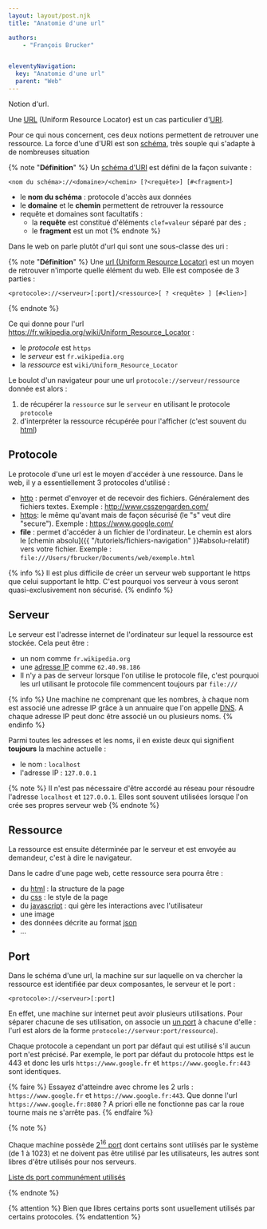 ```yaml
---
layout: layout/post.njk
title: "Anatomie d'une url"

authors:
    - "François Brucker"


eleventyNavigation:
  key: "Anatomie d'une url"
  parent: "Web"
---
```


<!-- début résumé -->

Notion d'url.

<!-- fin résumé -->

Une [URL](https://fr.wikipedia.org/wiki/Uniform_Resource_Locator) (Uniform Resource Locator) est un cas particulier d'[URI](https://fr.wikipedia.org/wiki/Uniform_Resource_Identifier).

Pour ce qui nous concernent, ces deux notions permettent de retrouver une ressource. La force d'une d'URI est son [schéma](https://fr.wikipedia.org/wiki/Sch%C3%A9ma_d%27URI), très souple qui s'adapte à de nombreuses situation

{% note "**Définition**" %}
Un [schéma d'URI](https://fr.wikipedia.org/wiki/Sch%C3%A9ma_d%27URI) est défini de la façon suivante :

```
<nom du schéma>://<domaine>/<chemin> [?<requête>] [#<fragment>]
```

* le **nom du schéma** : protocole d'accès aux données
* le **domaine** et le **chemin** permettent de retrouver la ressource
* requête et domaines sont facultatifs :
  * la **requête** est constitué d'éléments `clef=valeur` séparé par des `;`
  * le **fragment** est un mot
{% endnote %}

Dans le web on parle plutôt d'url qui sont une sous-classe des uri :

{% note "**Définition**" %}
Une [url (Uniform Resource Locator)](https://fr.wikipedia.org/wiki/Uniform_Resource_Locator) est un moyen de retrouver n'importe quelle élément du web. Elle est composée de 3 parties :

```shell
<protocole>://<serveur>[:port]/<ressource>[ ? <requête> ] [#<lien>]
```

{% endnote %}

Ce qui donne pour l'url <https://fr.wikipedia.org/wiki/Uniform_Resource_Locator> :

* le *protocole* est `https`
* le *serveur* est  `fr.wikipedia.org`
* la *ressource* est  `wiki/Uniform_Resource_Locator`

Le boulot d'un navigateur pour une url `protocole://serveur/ressource` donnée est alors :

1. de récupérer la `ressource` sur le `serveur` en utilisant le protocole `protocole`
2. d'interpréter la ressource récupérée pour l'afficher (c'est souvent du [html](https://fr.wikipedia.org/wiki/Hypertext_Markup_Language))

## Protocole

Le protocole d'une url est le moyen d'accéder à une ressource. Dans le web, il y a essentiellement 3 protocoles d'utilisé :

* [http](https://fr.wikipedia.org/wiki/Hypertext_Transfer_Protocol) : permet d'envoyer et de recevoir des fichiers. Généralement des fichiers textes. Exemple : <http://www.csszengarden.com/>
* [https](https://fr.wikipedia.org/wiki/HyperText_Transfer_Protocol_Secure): le même qu'avant mais de façon sécurisé (le "s" veut dire "secure"). Exemple : <https://www.google.com/>
* **file** : permet d'accéder à un fichier de l'ordinateur. Le chemin est alors le [chemin absolu]({{ "/tutoriels/fichiers-navigation" }}#absolu-relatif) vers votre fichier. Exemple : `file:///Users/fbrucker/Documents/web/exemple.html`

{% info %}
Il est plus difficile de créer un serveur web supportant le https que celui supportant le http. C'est pourquoi vos serveur à vous seront quasi-exclusivement non sécurisé.
{% endinfo %}

## Serveur

Le serveur est l'adresse internet de l'ordinateur sur lequel la ressource est stockée. Cela peut être :

* un nom comme `fr.wikipedia.org`
* une [adresse IP](https://fr.wikipedia.org/wiki/Adresse_IP) comme `62.40.98.186`
* Il n'y a pas de serveur lorsque l'on utilise le protocole file, c'est pourquoi les url utilisant le protocole file commencent toujours par `file:///`

{% info %}
Une machine ne comprenant que les nombres, à chaque nom est associé une adresse IP grâce à un annuaire que l'on appelle [DNS](https://fr.wikipedia.org/wiki/Domain_Name_System). A chaque adresse IP peut donc être associé un ou plusieurs noms.
{% endinfo %}

Parmi toutes les adresses et les noms, il en existe deux qui signifient **toujours** la machine actuelle :

* le nom : `localhost`
* l'adresse IP : `127.0.0.1`

{% note %}
Il n'est pas nécessaire d'être accordé au réseau pour résoudre l'adresse `localhost` et `127.0.0.1`. Elles sont souvent utilisées lorsque l'on crée ses propres serveur web
{% endnote %}

## Ressource

La ressource est ensuite déterminée par le serveur et est envoyée au demandeur, c'est à dire le navigateur.

Dans le cadre d'une page web, cette ressource sera pourra être :

* du [html](https://fr.wikipedia.org/wiki/Hypertext_Markup_Language) : la structure de la page
* du [css](https://fr.wikipedia.org/wiki/Feuilles_de_style_en_cascade) : le style de la page
* du [javascript](https://fr.wikipedia.org/wiki/JavaScript) : qui gère les interactions avec l'utilisateur
* une image
* des données décrite au format [json](https://www.json.org/json-fr.html)
* ...

## <span id="port"></span> Port

Dans le schéma d'une url, la machine sur sur laquelle on va chercher la ressource est identifiée par deux composantes, le serveur et le port :

```shell
<protocole>://<serveur>[:port]
```

En effet, une machine sur internet peut avoir plusieurs utilisations. Pour séparer chacune de ses utilisation, on associe un [un port](https://fr.wikipedia.org/wiki/Port_(logiciel)) à chacune d'elle : l'url est alors de la forme `protocole://serveur:port/ressource`).

Chaque protocole a cependant un port par défaut qui est utilisé s'il aucun port n'est précisé. Par exemple, le port par défaut du protocole https est le 443 et donc les urls `https://www.google.fr` et `https://www.google.fr:443` sont identiques.

{% faire %}
Essayez d'atteindre avec chrome les 2 urls : `https://www.google.fr` et `https://www.google.fr:443`. Que donne l'url  `https://www.google.fr:8080` ? A priori elle ne fonctionne pas car la roue tourne mais ne s'arrête pas.
{% endfaire %}

{% note %}

Chaque machine possède [$2^16$ port](https://fr.wikipedia.org/wiki/Port_(logiciel)) dont certains sont utilisés par le système (de 1 à 1023) et ne doivent pas être utilisé par les utilisateurs, les autres sont libres d'être utilisés pour nos serveurs.

[Liste ds port communément utilisés](https://en.wikipedia.org/wiki/List_of_TCP_and_UDP_port_numbers)

{% endnote %}

{% attention %}
Bien que libres certains ports sont usuellement utilisés par certains protocoles.
{% endattention %}
